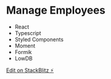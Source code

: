 # Manage Employees

- React
- Typescript
- Styled Components
- Moment
- Formik
- LowDB

[Edit on StackBlitz ⚡️](https://stackblitz.com/edit/react-ts-dfnwfp)
